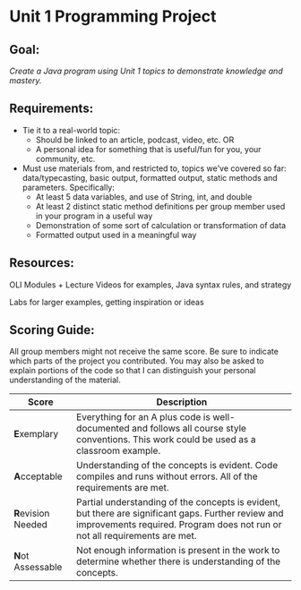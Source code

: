 # Unit 1 Programming Project #
## Goal: ##
_Create a Java program using Unit 1 topics to demonstrate knowledge and mastery._
## Requirements: ##
- Tie it to a real-world topic:
  - Should be linked to an article, podcast, video, etc.
OR 
  - A personal idea for something that is useful/fun for you, your community, etc.
- Must use materials from, and restricted to, topics we've covered so far: data/typecasting, basic output, formatted output, static methods and parameters. Specifically:
  - At least 5 data variables, and use of String, int, and double
  - At least 2 distinct static method definitions per group member used in your program in a useful way
  - Demonstration of some sort of calculation or transformation of data
  - Formatted output used in a meaningful way

## Resources: ##
OLI Modules + Lecture Videos for examples, Java syntax rules, and strategy

Labs for larger examples, getting inspiration or ideas

## Scoring Guide: ##
All group members might not receive the same score. Be sure to indicate which parts of the project you contributed. You may also be asked to explain portions of the code so that I can distinguish your personal understanding of the material.

| Score               | Description                                                                                                                                                                       |
|---------------------|-----------------------------------------------------------------------------------------------------------------------------------------------------------------------------------|
| **E**xemplary       | Everything for an A plus code is well-documented and follows all course style conventions. This work could be used as a classroom example.                                        |
| **A**cceptable      | Understanding of the concepts is evident. Code compiles and runs without errors. All of the requirements are met.                                                                 |
| **R**evision Needed | Partial understanding of the concepts is evident, but there are significant gaps. Further review and improvements required. Program does not run or not all requirements are met. |
| **N**ot Assessable  | Not enough information is present in the work to determine whether there is understanding of the concepts.                                                                        |
